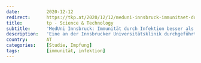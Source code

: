 ```yaml
---
date:          2020-12-12
redirect:      https://tkp.at/2020/12/12/meduni-innsbruck-immunitaet-durch-infektion-besser-als-impfung/
title:         tp - Science & Technology
subtitle:      'MedUni Innsbruck: Immunität durch Infektion besser als Impfung'
description:   'Eine an der Innsbrucker Universitätsklinik durchgeführte Studie kommt zum Schluss, dass durch eine SARS-Cov-2 Infektion eine stabile Langzeitimmunität entsteht. Vor einer Impfung sollte der Immunitätsstatus festgestellt werden, denn Infektion führt zu stärkerer Immunität als Impfung. Es besteht kein Grund zur Sorge vor einer abermaligen Coronavirus-Infektion, Mutationen oder einer Übertragung durch Immune, erklärte Studienleiter Florian Deisenhammer …'
country:       AT
categories:    [Studie, Impfung]
tags:          [immunität, infektion]
---
```

